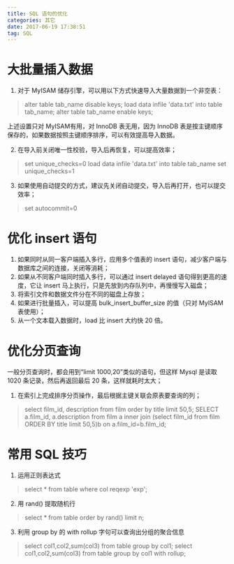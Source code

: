 ```yaml
---
title: SQL 语句的优化
categories: 其它
date: 2017-06-19 17:38:51
tag: SQL
---
```

# 大批量插入数据 #
1. 对于 MyISAM 储存引擎，可以用以下方式快速导入大量数据到一个非空表：
> alter table tab_name disable keys;
> load data infile 'data.txt' into table tab_name;
> alter table tab_name enable keys;

上述设置只对 MyISAM有用，对 InnoDB 表无用，因为 InnoDB 表是按主键顺序保存的，如果数据按照主键顺序排序，可以有效提高导入数据。

2. 在导入前关闭唯一性校验，导入后再恢复，可以提高效率；
> set unique_checks=0
> load data infile 'data.txt' into table tab_name
> set unique_checks=1

3. 如果使用自动提交的方式，建议先关闭自动提交，导入后再打开，也可以提交效率；
> set autocommit=0

# 优化 insert 语句 #
1. 如果同时从同一客户端插入多行，应用多个值表的 insert 语句，减少客户端与数据库之间的连接，关闭等消耗；
2. 如果从不同客户端同时插入多行，可以通过 insert delayed 语句得到更高的速度，它让 insert 马上执行，只是先放到内存队列中，再慢慢写入磁盘；
3. 将索引文件和数据文件分在不同的磁盘上存放；
4. 如果进行批量插入，可以提高 bulk_insert_buffer_size 的值（只对 MyISAM 表使用）；
5. 从一个文本载入数据时，load 比 insert 大约快 20 倍。

# 优化分页查询 #
一般分页查询时，都会用到“limit 1000,20”类似的语句，但这样 Mysql 是读取 1020 条记录，然后再返回最后 20 条，这样就耗时太大；
1. 在索引上完成排序分页操作，最后根据主键关联会原表要查询的列；
> select film_id, description from film order by title limit 50,5;
> SELECT a.film_id, a.description from film a inner join (select film_id from film ORDER BY title limit 50,5)b on a.film_id=b.film_id;

# 常用 SQL 技巧 #
1. 运用正则表达式
> select * from table where col reqexp 'exp';
2. 用 rand() 提取随机行
> select * from table order by rand() limit n;
3. 利用 group by 的 with rollup 字句可以查询出分组的聚合信息
> select col1,col2,sum(col3) from table group by col1;
> select col1,col2,sum(col3) from table group by col1 with rollup;


